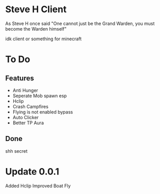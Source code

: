 # Steve H Client

As Steve H once said "One cannot just be the Grand Warden, you must become the Warden himself"

idk client or something for minecraft

# To Do

## Features
- Anti Hunger
- Seperate Mob spawn esp
- Hclip
- Crash Campfires
- Flying is not enabled bypass
- Auto Clicker 
- Better TP Aura
## Done
shh secret 

# Update 0.0.1
  Added Hclip
  Improved Boat Fly
